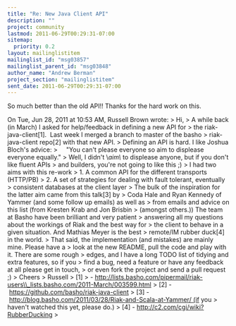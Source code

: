 ```yaml
---
title: "Re: New Java Client API"
description: ""
project: community
lastmod: 2011-06-29T00:29:31-07:00
sitemap:
  priority: 0.2
layout: mailinglistitem
mailinglist_id: "msg03857"
mailinglist_parent_id: "msg03848"
author_name: "Andrew Berman"
project_section: "mailinglistitem"
sent_date: 2011-06-29T00:29:31-07:00
---
```



So much better than the old API!! Thanks for the hard work on this.

On Tue, Jun 28, 2011 at 10:53 AM, Russell Brown  wrote:
&gt; Hi,
&gt; A while back (in March) I asked for help/feedback in defining a new API for
&gt; the riak-java-client[1].  Last week I merged a branch to master of the basho
&gt; riak-java-client repo[2] with that new API.
&gt; Defining an API is hard. I like Joshua Bloch's advice:
&gt;     "You can't please everyone so aim to displease everyone equally."
&gt; Well, I didn't \\*aim\\* to displease anyone, but if you don't like fluent APIs
&gt; and builders, you're not going to like this ;)
&gt; I had two aims with this re-work
&gt; 1. A common API for the different transports (HTTP/PB)
&gt; 2. A set of strategies for dealing with fault tolerant, eventually
&gt; consistent databases at the client layer
&gt; The bulk of the inspiration for the latter aim came from this talk[3] by
&gt; Coda Hale and Ryan Kennedy of Yammer (and some follow up emails) as well as
&gt; from emails and advice on this list (from Kresten Krab and Jon Brisbin
&gt; (amongst others.)) The team at Basho have been brilliant and very patient
&gt; answering all my questions about the workings of Riak and the best way for
&gt; the client to behave in a given situation. And Mathias Meyer is the best
&gt; remote/IM rubber duck[4] in the world.
&gt; That said, the implementation (and mistakes) are mainly mine. Please have a
&gt; look at the new README, pull the code and play with it. There are some rough
&gt; edges, and I have a long TODO list of tidying and extra features, so if you
&gt; find a bug, need a feature or have any feedback at all please get in touch,
&gt; or even fork the project and send a pull request ;)
&gt; Cheers
&gt; Russell
&gt; [1]
&gt; - http://lists.basho.com/pipermail/riak-users\\_lists.basho.com/2011-March/003599.html
&gt; [2] - https://github.com/basho/riak-java-client
&gt; [3] - http://blog.basho.com/2011/03/28/Riak-and-Scala-at-Yammer/ (if you
&gt; haven't watched this yet, please do.)
&gt; [4] - http://c2.com/cgi/wiki?RubberDucking
&gt;
